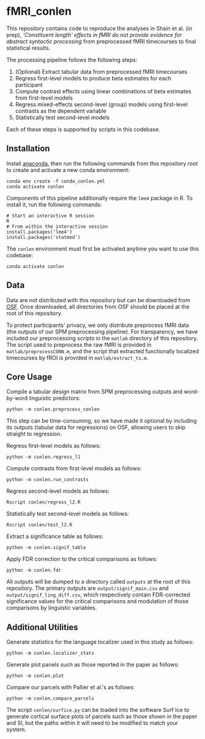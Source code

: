 # fMRI_conlen

This repository contains code to reproduce the analyses in Shain et al. (in prep),
_'Constituent length' effects in fMRI do not provide evidence for abstract syntactic processing_ from preprocessed fMRI timecourses to final statistical results.

The processing pipeline follows the following steps:
1. (Optional) Extract tabular data from preprocessed fMRI timecourses
2. Regress first-level models to produce beta estimates for each participant
3. Compute contrast effects using linear combinations of beta estimates from first-level models
4. Regress mixed-effects second-level (group) models using first-level contrasts as the dependent variable
5. Statistically test second-level models

Each of these steps is supported by scripts in this codebase.

## Installation

Install [anaconda](https://www.anaconda.com/), then run the following commands from this repository root to create and 
activate a new conda environment:

    conda env create -f conda_conlen.yml
    conda activate conlen
    
Components of this pipeline additionally require the `lme4` package in R. To install it, run the following commands:

    # Start an interactive R session
    R
    # From within the interactive session
    install.packages('lme4')
    install.packages('statmod')
    
The `conlen` environment must first be activated anytime you want to use this codebase:

    conda activate conlen


## Data

Data are not distributed with this repository but can be downloaded from [OSF](https://osf.io/7pknb/).
Once downloaded, all directories from OSF should be placed at the root of this repository.

To protect participants' privacy, we only distribute preprocess fMRI data (the outputs of our SPM preprocessing
pipeline). For transparency, we have included our preprocessing scripts in the `matlab` directory of this
repository. The script used to preprocess the raw fMRI is provided in `matlab/preprocessCONN.m`, and the script that
extracted functionally localized timecourses by fROI is provided in `matlab/extract_ts.m`.


## Core Usage

Compile a tabular design matrix from SPM preprocessing outputs and word-by-word linguistic predictors:

    python -m conlen.preprocess_conlen
    
This step can be time-consuming, so we have made it optional by including its outputs
(tabular data for regressions) on OSF, allowing users to skip straight to regression.

Regress first-level models as follows:

    python -m conlen.regress_l1
    
Compute contrasts from first-level models as follows:

    python -m conlen.run_contrasts
    
Regress second-level models as follows:

    Rscript conlen/regress_l2.R
    
Statistically test second-level models as follows:

    Rscript conlen/test_l2.R
    
Extract a significance table as follows:

    python -m conlen.signif_table
    
Apply FDR correction to the critical comparisons as follows:

    python -m conlen.fdr
    
All outputs will be dumped to a directory called `outputs` at the root of this repository.
The primary outputs are `output/signif_main.csv` and `output/signif_ling_diff.csv`, which respectively
contain FDR-corrected significance values for the critical comparisons and modulation of those comparisons
by linguistic variables.
    

## Additional Utilities

Generate statistics for the language localizer used in this study as follows:

    python -m conlen.localizer_stats

Generate plot panels such as those reported in the paper as follows:

    python -m conlen.plot
    
Compare our parcels with Pallier et al.'s as follows:

    python -m conlen.compare_parcels

The script `conlen/surfice.py` can be loaded into the software Surf Ice to generate cortical surface plots of 
parcels such as those shown in the paper and SI, but the paths within it will need to be modified to match your
system.
